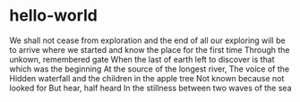 # hello-world
We shall not cease from exploration
and the end of all our exploring
will be to arrive where we started
and know the place for the first time
Through the unkown, remembered gate
When the last of earth left to discover
is that which was the beginning
At the source of the longest river,
The voice of the Hidden waterfall
and the children in the apple tree
Not known because not looked for
But hear, half heard
In the stillness between two waves of the sea
